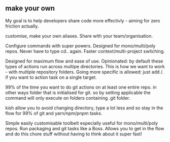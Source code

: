 ## make your own

My goal is to help developers share code more effectivly - aiming for zero friction actually.

customise, make your own aliases. Share with your team/organisation.

Configure commands with super powers.
Designed for mono/multi/poly repos.
Never have to type cd.. again.
Faster context/multi-project switching.

Designed for maximum flow and ease of use.
Opinionated: by default these types of actions run across multipe directories.
This is how we want to work - with multiple repository folders.
Going more specific is allowed: just add /. if you want to action task on
a single target.

99% of the time you want to do git actions on at least one entire repo.
in other ways folder  that is initialised for git.
so by setting applicable the command will only execute on folders containing .git folder.

kish allow you to avoid changing directory, type a lot less and so stay in the flow for 99% of git and yarn/npm/pnpm tasks.

Simple easily customisable toolbelt especially useful for
mono/multi/poly repos. Run packaging and git tasks like a Boss.
Allows you to get in the flow and do this chore stuff without having
to think about it super fast!
